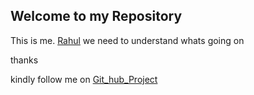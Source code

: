 ## Welcome to my Repository
This is me.
[Rahul](https://avatars2.githubusercontent.com/u/26433441?v=3&u=cdce6e8de39a968bf1d319ac2e12d38a3bc16295&s=400)
we need to understand whats going on

thanks

kindly follow me on [Git_hub_Project](https://rkrahul04.github.io/Stock-sCovarianceCalculationUsingHive/)
